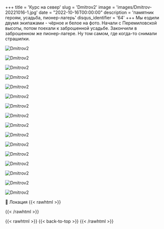 +++
title = 'Курс на север'
slug = 'Dmitrov2'
image = 'images/Dmitrov-20221016-1.jpg'
date = "2022-10-16T00:00:00"
description = 'памятник героям, усадьба, пионер-лагерь'
disqus_identifier = '64'
+++
Мы ездили двумя экипажами - чёрное и белое на фото.
Начали с Перемиловской высоты, потом поехали к заброшенной усадьбе.
Закончили в заброшенном же пионер-лагере. Ну том самом, где когда-то снимали страшилки.

![Dmitrov2](/images/Dmitrov-20221016-2.jpg)

![Dmitrov2](/images/Dmitrov-20221016-3.jpg)

![Dmitrov2](/images/Dmitrov-20221016-4.jpg)

![Dmitrov2](/images/Dmitrov-20221016-5.jpg)

![Dmitrov2](/images/Dmitrov-20221016-6.jpg)

![Dmitrov2](/images/Dmitrov-20221016-7.jpg)

![Dmitrov2](/images/Dmitrov-20221016-8.jpg)

![Dmitrov2](/images/Dmitrov-20221016-9.jpg)

![Dmitrov2](/images/Dmitrov-20221016-10.jpg)

![Dmitrov2](/images/Dmitrov-20221016-11.jpg)

![Dmitrov2](/images/Dmitrov-20221016-12.jpg)

![Dmitrov2](/images/Dmitrov-20221016-13.jpg)

![Dmitrov2](/images/Dmitrov-20221016-14.jpg)

![Dmitrov2](/images/Dmitrov-20221016-15.jpg)

![Dmitrov2](/images/Dmitrov-20221016-16.jpg)

![Dmitrov2](/images/Dmitrov-20221016-17.jpg)

📍 Локация
{{< rawhtml >}}
<div class="yandex-map-container">
<script type="text/javascript" charset="utf-8" async src="https://api-maps.yandex.ru/services/constructor/1.0/js/?um=constructor%3Acc3382c091227e80d463268d0999484088edf993b306b3753b82848c24440eb8&amp;width=800&amp;height=400&amp;lang=ru_RU&amp;scroll=true"></script>
</div>
{{< /rawhtml >}}

{{< rawhtml >}}
{{< back-to-top >}}
{{< /rawhtml >}}